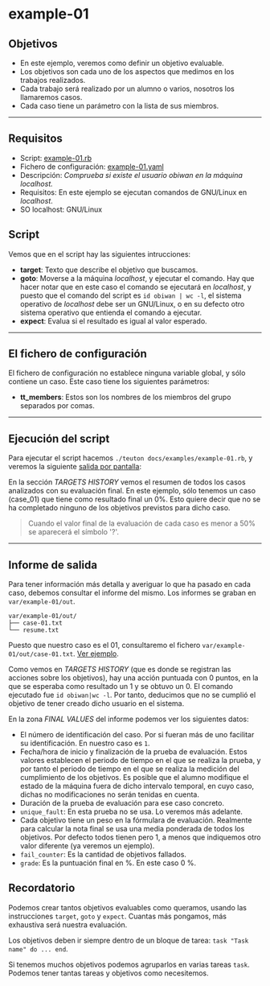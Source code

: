 

# example-01

## Objetivos

* En este ejemplo, veremos como definir un objetivo evaluable.
* Los objetivos son cada uno de los aspectos que medimos en los trabajos realizados.
* Cada trabajo será realizado por un alumno o varios, nosotros los llamaremos casos.
* Cada caso tiene un parámetro con la lista de sus miembros.

---

## Requisitos

* Script: [example-01.rb](.https://github.com/dvarrui/teuton-challenges/tree/master/docs/examples/example-01.rb)
* Fichero de configuración: [example-01.yaml](https://github.com/dvarrui/teuton-challenges/tree/master/docs/examples/example-01.yaml)
* Descripción: *Comprueba si existe el usuario *obiwan* en la máquina *localhost*.*
* Requisitos: En este ejemplo se ejecutan comandos de GNU/Linux en *localhost*.
* SO localhost: GNU/Linux

## Script

Vemos que en el script hay las siguientes intrucciones:
* **target**: Texto que describe el objetivo que buscamos.
* **goto**: Moverse a la máquina *localhost*, y ejecutar el comando. Hay que hacer notar que en este caso el comando se ejecutará en *localhost*, y puesto que el comando del script es `id obiwan | wc -l`, el sistema operativo de *localhost* debe ser un GNU/Linux,
o en su defecto otro sistema operativo que entienda el comando a ejecutar.
* **expect**: Evalua si el resultado es igual al valor esperado.

---

## El fichero de configuración

El fichero de configuración no establece ninguna variable global, y
sólo contiene un caso. Este caso tiene los siguientes parámetros:

* **tt_members**: Estos son los nombres de los miembros del grupo separados por comas.

---

## Ejecución del script

Para ejecutar el script hacemos `./teuton docs/examples/example-01.rb`, y
veremos la siguiente [salida por pantalla](./resume.txt):

En la sección *TARGETS HISTORY* vemos el resumen de todos los casos analizados
con su evaluación final. En este ejemplo, sólo tenemos un caso (case_01) que
tiene como resultado final un 0%. Esto quiere decir que no se ha completado ninguno
de los objetivos previstos para dicho caso.

> Cuando el valor final de la evaluación de cada caso es menor a 50% se aparecerá
el símbolo '?'.

---

## Informe de salida

Para tener información más detalla y averiguar lo que ha pasado en cada caso, debemos
consultar el informe del mismo. Los informes se graban en `var/example-01/out`.
```
var/example-01/out/
├── case-01.txt
└── resume.txt
```

Puesto que nuestro caso es el 01, consultaremo el fichero `var/example-01/out/case-01.txt`.
[Ver ejemplo](./case-01.txt).

Como vemos en *TARGETS HISTORY* (que es donde se registran las acciones sobre los objetivos),
hay una acción puntuada con 0 puntos, en la que se esperaba como resultado un 1 y
se obtuvo un 0. El comando ejecutado fue `id obiwan|wc -l`. Por tanto, deducimos
que no se cumplió el objetivo de tener creado dicho usuario en el sistema.

En la zona *FINAL VALUES* del informe podemos ver los siguientes datos:
* El número de identificación del caso. Por si fueran más de uno facilitar su identificación.
En nuestro caso es `1`.
* Fecha/hora de inicio y finalización de la prueba de evaluación. Estos valores establecen
el periodo de tiempo en el que se realiza la prueba, y por tanto el periodo de tiempo en el
que se realiza la medición del cumplimiento de los objetivos. Es posible que el alumno
modifique el estado de la máquina fuera de dicho intervalo temporal, en cuyo caso, dichas
no modificaciones no serán tenidas en cuenta.
* Duración de la prueba de evaluación para ese caso concreto.
* `unique_fault`: En esta prueba no se usa. Lo veremos más adelante.
* Cada objetivo tiene un peso en la fórmulara de evaluación. Realmente para calcular
la nota final se usa una media ponderada de todos los objetivos. Por defecto
todos tienen pero 1, a menos que indiquemos otro valor diferente (ya veremos un ejemplo).
* `fail_counter`: Es la cantidad de objetivos fallados.
* `grade`: Es la puntuación final en %. En este caso 0 %.

## Recordatorio

Podemos crear tantos objetivos evaluables como queramos, usando las instrucciones
`target`, `goto` y `expect`. Cuantas más pongamos, más exhaustiva será nuestra
evaluación.

Los objetivos deben ir siempre dentro de un bloque de tarea: `task "Task name" do ... end`.

Si tenemos muchos objetivos podemos agruparlos en varias tareas `task`.
Podemos tener tantas tareas y objetivos como necesitemos.
